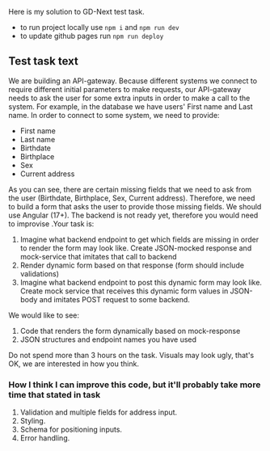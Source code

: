 Here is my solution to GD-Next test task.
- to run project locally use `npm i` and `npm run dev`
- to update github pages run `npm run deploy`

## Test task text
We are building an API-gateway. Because different systems we connect to require different initial parameters to make requests, our API-gateway needs to ask the user for some extra inputs in order to make a call to the system. For example, in the database we have users' First name and Last name.
In order to connect to some system, we need to provide:
- First name
- Last name
- Birthdate
- Birthplace
- Sex
- Current address 

As you can see, there are certain missing fields that we need to ask from the user (Birthdate, Birthplace, Sex, Current address).
Therefore, we need to build a form that asks the user to provide those missing fields. We should use Angular (17+).
The backend is not ready yet, therefore you would need to improvise .Your task is:
1. Imagine what backend endpoint to get which fields are missing in order to render the form may look like. Create JSON-mocked response and mock-service that imitates that call to backend
2. Render dynamic form based on that response (form should include validations)
3. Imagine what backend endpoint to post this dynamic form may look like. Create mock service that receives this dynamic form values in JSON-body and imitates POST request to some backend.

We would like to see:
1. Code that renders the form dynamically based on mock-response
2. JSON structures and endpoint names you have used

Do not spend more than 3 hours on the task. 
Visuals may look ugly, that's OK, we are interested in how you think.

### How I think I can improve this code, but it'll probably take more time that stated in task 
1. Validation and multiple fields for address input.
2. Styling.
3. Schema for positioning inputs.
4. Error handling.
